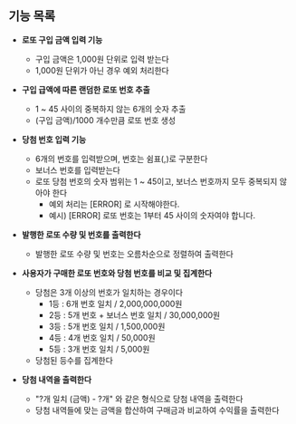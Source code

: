 ## 기능 목록
* **로또 구입 금액 입력 기능**
    - 구입 금액은 1,000원 단위로 입력 받는다
    - 1,000원 단위가 아닌 경우 예외 처리한다

* **구입 급액에 따른 랜덤한 로또 번호 추출**
    - 1 ~ 45 사이의 중복하지 않는 6개의 숫자 추출
    - (구입 금액)/1000 개수만큼 로또 번호 생성

* **당첨 번호 입력 기능**
    - 6개의 번호를 입력받으며, 번호는 쉼표(,)로 구분한다
    - 보너스 번호를 입력받는다
    - 로또 당첨 번호의 숫자 범위는 1 ~ 45이고, 보너스 번호까지 모두 중복되지 않아야 한다
        + 예외 처리는 [ERROR] 로 시작해야한다.
        + 예시) [ERROR] 로또 번호는 1부터 45 사이의 숫자여야 합니다.

* **발행한 로또 수량 및 번호를 출력한다**
    - 발행한 로또 수량 및 번호는 오름차순으로 정렬하여 출력한다

* **사용자가 구매한 로또 번호와 당첨 번호를 비교 및 집계한다**
    - 당첨은 3개 이상의 번호가 일치하는 경우이다    
        + 1등 : 6개 번호 일치 / 2,000,000,000원
        + 2등 : 5개 번호 + 보너스 번호 일치 / 30,000,000원
        + 3등 : 5개 번호 일치 / 1,500,000원
        + 4등 : 4개 번호 일치 / 50,000원
        + 5등 : 3개 번호 일치 / 5,000원
    - 당첨된 등수를 집계한다

* **당첨 내역을 출력한다**
    - "?개 일치 (금액) - ?개" 와 같은 형식으로 당첨 내역을 출력한다
    - 당첨 내역들에 맞는 금액을 합산하여 구매금과 비교하여 수익률을 출력한다